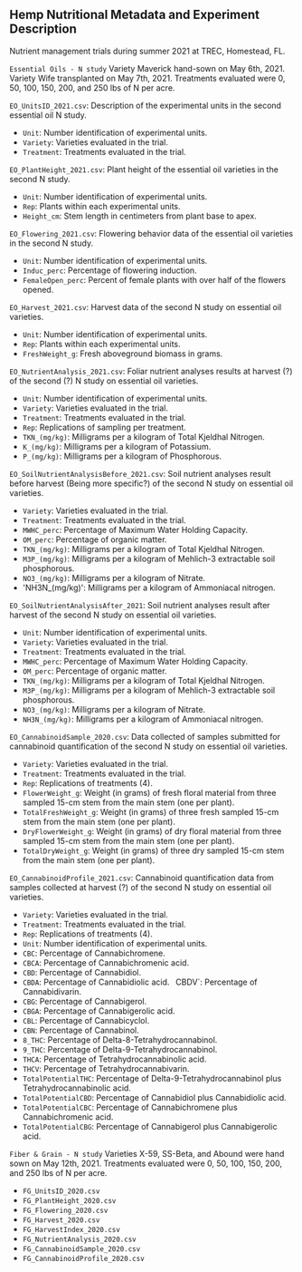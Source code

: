 ## Hemp Nutritional Metadata and Experiment Description
Nutrient management trials during summer 2021 at TREC, Homestead, FL.

`Essential Oils - N study`
Variety Maverick hand-sown on May 6th, 2021.
Variety Wife transplanted on May 7th, 2021.
Treatments evaluated were 0, 50, 100, 150, 200, and 250 lbs of N per acre.

`EO_UnitsID_2021.csv`: Description of the experimental units in the second essential oil N study.
- `Unit`: Number identification of experimental units.
- `Variety`: Varieties evaluated in the trial.
- `Treatment`: Treatments evaluated in the trial.

`EO_PlantHeight_2021.csv`: Plant height of the essential oil varieties in the second N study.
- `Unit`: Number identification of experimental units.
- `Rep`: Plants within each experimental units. 
- `Height_cm`: Stem length in centimeters from plant base to apex.

`EO_Flowering_2021.csv`: Flowering behavior data of the essential oil varieties in the second N study.
- `Unit`: Number identification of experimental units.
- `Induc_perc`: Percentage of flowering induction.
- `FemaleOpen_perc`: Percent of female plants with over half of the flowers opened.

`EO_Harvest_2021.csv`: Harvest data of the second N study on essential oil varieties.
- `Unit`: Number identification of experimental units.
- `Rep`: Plants within each experimental units.
- `FreshWeight_g`: Fresh aboveground biomass in grams.

`EO_NutrientAnalysis_2021.csv`: Foliar nutrient analyses results at harvest (?) of the second (?) N study on essential oil varieties.
- `Unit`: Number identification of experimental units.
- `Variety`: Varieties evaluated in the trial.
- `Treatment`: Treatments evaluated in the trial.
- `Rep`: Replications of sampling per treatment.
- `TKN_(mg/kg)`: Milligrams per a kilogram of Total Kjeldhal Nitrogen.
- `K_(mg/kg)`: Milligrams per a kilogram of Potassium.
- `P_(mg/kg)`: Milligrams per a kilogram of Phosphorous. 

`EO_SoilNutrientAnalysisBefore_2021.csv`: Soil nutrient analyses result before harvest (Being more specific?) of the second N study on essential oil varieties.
- `Variety`: Varieties evaluated in the trial.
- `Treatment`: Treatments evaluated in the trial.
- `MWHC_perc`: Percentage of Maximum Water Holding Capacity.
- `OM_perc`: Percentage of organic matter.
- `TKN_(mg/kg)`: Milligrams per a kilogram of Total Kjeldhal Nitrogen.
- `M3P_(mg/kg)`: Milligrams per a kilogram of Mehlich-3 extractable soil phosphorous.
- `NO3_(mg/kg)`: Milligrams per a kilogram of Nitrate.
- 'NH3N_(mg/kg)': Milligrams per a kilogram of Ammoniacal nitrogen.


`EO_SoilNutrientAnalysisAfter_2021`: Soil nutrient analyses result after harvest of the second N study on essential oil varieties.
- `Unit`: Number identification of experimental units.
- `Variety`: Varieties evaluated in the trial.
- `Treatment`: Treatments evaluated in the trial.
- `MWHC_perc`: Percentage of Maximum Water Holding Capacity.
- `OM_perc`: Percentage of organic matter.
- `TKN_(mg/kg)`: Milligrams per a kilogram of Total Kjeldhal Nitrogen.
- `M3P_(mg/kg)`: Milligrams per a kilogram of Mehlich-3 extractable soil phosphorous.
- `NO3_(mg/kg)`: Milligrams per a kilogram of Nitrate.
- `NH3N_(mg/kg)`: Milligrams per a kilogram of Ammoniacal nitrogen.

`EO_CannabinoidSample_2020.csv`: Data collected of samples submitted for cannabinoid quantification of the second N study on essential oil varieties.
- `Variety`: Varieties evaluated in the trial.
- `Treatment`: Treatments evaluated in the trial.
- `Rep`: Replications of treatments (4).
- `FlowerWeight_g`: Weight (in grams) of fresh floral material from three sampled 15-cm stem from the main stem (one per plant).
- `TotalFreshWeight_g`: Weight (in grams) of three fresh sampled 15-cm stem from the main stem (one per plant).
- `DryFlowerWeight_g`: Weight  (in grams) of dry floral material from three sampled 15-cm stem from the main stem (one per plant).
- `TotalDryWeight_g`: Weight  (in grams) of three dry sampled 15-cm stem from the main stem (one per plant).

`EO_CannabinoidProfile_2021.csv`: Cannabinoid quantification data from samples collected at harvest (?) of the second N study on essential oil varieties.
- `Variety`: Varieties evaluated in the trial.
- `Treatment`: Treatments evaluated in the trial.
- `Rep`: Replications of treatments (4).
- `Unit`: Number identification of experimental units.
- `CBC`: Percentage of Cannabichromene.
- `CBCA`: Percentage of Cannabichromenic acid. 
- `CBD`: Percentage of Cannabidiol.
- `CBDA`: Percentage of Cannabidiolic acid.
` `CBDV`: Percentage of Cannabidivarin.
- `CBG`: Percentage of Cannabigerol.
- `CBGA`: Percentage of Cannabigerolic acid.
- `CBL`: Percentage of Cannabicyclol.
- `CBN`: Percentage of Cannabinol.
- `8_THC`: Percentage of Delta-8-Tetrahydrocannabinol.
- `9_THC`: Percentage of Delta-9-Tetrahydrocannabinol.
- `THCA`: Percentage of Tetrahydrocannabinolic acid.
- `THCV`: Percentage of Tetrahydrocannabivarin.
- `TotalPotentialTHC`: Percentage of Delta-9-Tetrahydrocannabinol plus Tetrahydrocannabinolic acid.
- `TotalPotentialCBD`: Percentage of Cannabidiol plus Cannabidiolic acid.
- `TotalPotentialCBC`: Percentage of Cannabichromene plus Cannabichromenic acid.
- `TotalPotentialCBG`: Percentage of Cannabigerol plus Cannabigerolic acid. 

`Fiber & Grain - N study`
Varieties X-59, SS-Beta, and Abound were hand sown on May 12th, 2021.
Treatments evaluated were 0, 50, 100, 150, 200, and 250 lbs of N per acre.

- `FG_UnitsID_2020.csv`
- `FG_PlantHeight_2020.csv`
- `FG_Flowering_2020.csv`
- `FG_Harvest_2020.csv`
- `FG_HarvestIndex_2020.csv`
- `FG_NutrientAnalysis_2020.csv`
- `FG_CannabinoidSample_2020.csv`
- `FG_CannabinoidProfile_2020.csv`

